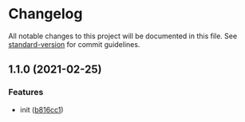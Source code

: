 # Changelog

All notable changes to this project will be documented in this file. See [standard-version](https://github.com/conventional-changelog/standard-version) for commit guidelines.

## 1.1.0 (2021-02-25)


### Features

* init ([b816cc1](https://github.com/John60676/simple-babel-plugins/commit/b816cc122cd9adf4f4e07b104be37ca47ceb7f72))
